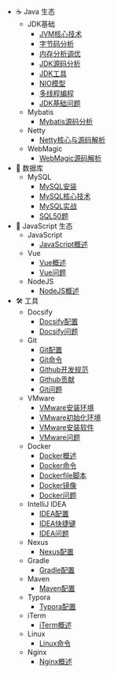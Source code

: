 - ☕️ Java 生态
  - JDK基础
    - [JVM核心技术](java_ecosystem/jdk_base/jvm_core)
    - [字节码分析](java_ecosystem/jdk_base/bytecode_analysis)
    - [内存分析调优](java_ecosystem/jdk_base/memory_analysis_and_optimization)
    - [JDK源码分析](java_ecosystem/jdk_base/jdk_source_code_analysis)
    - [JDK工具](java_ecosystem/jdk_base/jdk_tools)
    - [NIO模型](java_ecosystem/jdk_base/nio_model)
    - [多线程编程](java_ecosystem/jdk_base/multithread)
    - [JDK基础问题](java_ecosystem/jdk_base/jdk_base_problem)
  - Mybatis
    - [Mybatis源码分析](java_ecosystem/mybatis/mybatis_code_analysis)
  - Netty
    - [Netty核心与源码解析](java_ecosystem/netty/netty_code_analysis)
  - WebMagic
    - [WebMagic源码解析](java_ecosystem/webmagic/webmagic_code_analysis)
- 🧰 数据库
  - MySQL
    - [MySQL安装](database/mysql/mysql_install)
    - [MySQL核心技术](database/mysql/mysql_core)
    - [MySQL实战](database/mysql/mysql_practice)
    - [SQL50题](database/mysql/sql_50_subject)
- 🍒 JavaScript 生态
  - JavaScript
    - [JavaScript概述](javascript_ecosystem/javascript/javascript_overview)
  - Vue
    - [Vue概述](javascript_ecosystem/vue/vue_overview)
    - [Vue问题](javascript_ecosystem/vue/vue_problem)
  - NodeJS
    - [NodeJS概述](javascript_ecosystem/nodejs/nodejs_overview)
- 🛠️ 工具
  - Docsify
    - [Docsify配置](tool/docsify/docsify_config)
    - [Docsify问题](tool/docsify/docsify_problem)
  - Git
    - [Git配置](tool/git/git_config)
    - [Git命令](tool/git/git_command)
    - [Github开发规范](tool/git/git_dev_standards)
    - [Github贡献](tool/git/git_contribution)
    - [Git问题](tool/git/git_problem)
  - VMware
    - [VMware安装环境](tool/vmware/vmware_install_env)
    - [VMware初始化环境](tool/vmware/vmware_init_env)
    - [VMware安装软件](tool/vmware/vmware_install_software)
    - [VMware问题](tool/vmware/vmware_problem)
  - Docker
    - [Docker概述](tool/docker/docker_overview)
    - [Docker命令](tool/docker/docker_command)
    - [Dockerfile脚本](tool/docker/docker_file_script)
    - [Docker镜像](tool/docker/docker_image)
    - [Docker问题](tool/docker/docker_problem)
  - IntelliJ IDEA
    - [IDEA配置](tool/intellij_idea/idea_config)
    - [IDEA快捷键](tool/intellij_idea/idea_shortcut_key)
    - [IDEA问题](tool/intellij_idea/idea_problem)
  - Nexus
    - [Nexus配置](tool/nexus/nexus_config)
  - Gradle
    - [Gradle配置](tool/gradle/gradle_config)
  - Maven
    - [Maven配置](tool/maven/maven_config)
  - Typora
    - [Typora配置](tool/typora/typora_config)
  - iTerm
    - [iTerm概述](tool/iterm/iterm_overview)
  - Linux
    - [Linux命令](tool/linux/linux_command)
  - Nginx
    - [Nginx概述](tool/nginx/nginx_overview)